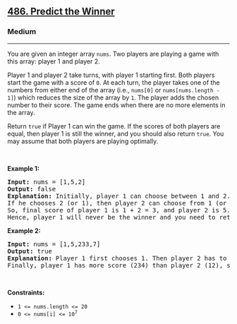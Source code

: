 <h2><a href="https://leetcode.com/problems/predict-the-winner/">486. Predict the Winner</a></h2><h3>Medium</h3><hr><div style="user-select: auto;"><p style="user-select: auto;">You are given an integer array <code style="user-select: auto;">nums</code>. Two players are playing a game with this array: player 1 and player 2.</p>

<p style="user-select: auto;">Player 1 and player 2 take turns, with player 1 starting first. Both players start the game with a score of <code style="user-select: auto;">0</code>. At each turn, the player takes one of the numbers from either end of the array (i.e., <code style="user-select: auto;">nums[0]</code> or <code style="user-select: auto;">nums[nums.length - 1]</code>) which reduces the size of the array by <code style="user-select: auto;">1</code>. The player adds the chosen number to their score. The game ends when there are no more elements in the array.</p>

<p style="user-select: auto;">Return <code style="user-select: auto;">true</code> if Player 1 can win the game. If the scores of both players are equal, then player 1 is still the winner, and you should also return <code style="user-select: auto;">true</code>. You may assume that both players are playing optimally.</p>

<p style="user-select: auto;">&nbsp;</p>
<p style="user-select: auto;"><strong class="example" style="user-select: auto;">Example 1:</strong></p>

<pre style="user-select: auto;"><strong style="user-select: auto;">Input:</strong> nums = [1,5,2]
<strong style="user-select: auto;">Output:</strong> false
<strong style="user-select: auto;">Explanation:</strong> Initially, player 1 can choose between 1 and 2. 
If he chooses 2 (or 1), then player 2 can choose from 1 (or 2) and 5. If player 2 chooses 5, then player 1 will be left with 1 (or 2). 
So, final score of player 1 is 1 + 2 = 3, and player 2 is 5. 
Hence, player 1 will never be the winner and you need to return false.
</pre>

<p style="user-select: auto;"><strong class="example" style="user-select: auto;">Example 2:</strong></p>

<pre style="user-select: auto;"><strong style="user-select: auto;">Input:</strong> nums = [1,5,233,7]
<strong style="user-select: auto;">Output:</strong> true
<strong style="user-select: auto;">Explanation:</strong> Player 1 first chooses 1. Then player 2 has to choose between 5 and 7. No matter which number player 2 choose, player 1 can choose 233.
Finally, player 1 has more score (234) than player 2 (12), so you need to return True representing player1 can win.
</pre>

<p style="user-select: auto;">&nbsp;</p>
<p style="user-select: auto;"><strong style="user-select: auto;">Constraints:</strong></p>

<ul style="user-select: auto;">
	<li style="user-select: auto;"><code style="user-select: auto;">1 &lt;= nums.length &lt;= 20</code></li>
	<li style="user-select: auto;"><code style="user-select: auto;">0 &lt;= nums[i] &lt;= 10<sup style="user-select: auto;">7</sup></code></li>
</ul>
</div>